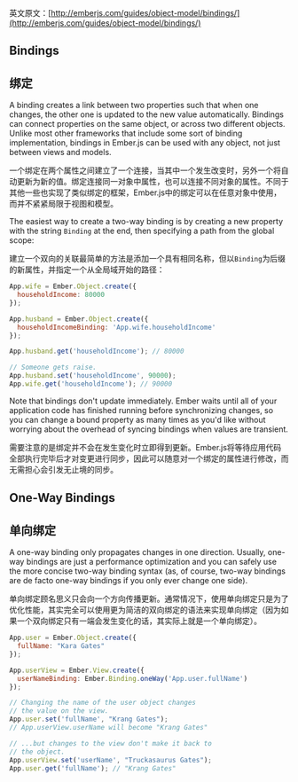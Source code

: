 英文原文：[http://emberjs.com/guides/object-model/bindings/](http://emberjs.com/guides/object-model/bindings/)

## Bindings

## 绑定

A binding creates a link between two properties such that when one changes, the
other one is updated to the new value automatically. Bindings can connect
properties on the same object, or across two different objects. Unlike most other
frameworks that include some sort of binding implementation, bindings in
Ember.js can be used with any object, not just between views and models.

一个绑定在两个属性之间建立了一个连接，当其中一个发生改变时，另外一个将自动更新为新的值。绑定连接同一对象中属性，也可以连接不同对象的属性。不同于其他一些也实现了类似绑定的框架，Ember.js中的绑定可以在任意对象中使用，而并不紧紧局限于视图和模型。

The easiest way to create a two-way binding is by creating a new property
with the string `Binding` at the end, then specifying a path from the global scope:

建立一个双向的关联最简单的方法是添加一个具有相同名称，但以`Binding`为后缀的新属性，并指定一个从全局域开始的路径：

```javascript
App.wife = Ember.Object.create({
  householdIncome: 80000
});

App.husband = Ember.Object.create({
  householdIncomeBinding: 'App.wife.householdIncome'
});

App.husband.get('householdIncome'); // 80000

// Someone gets raise.
App.husband.set('householdIncome', 90000);
App.wife.get('householdIncome'); // 90000
```

Note that bindings don't update immediately. Ember waits until all of your
application code has finished running before synchronizing changes, so you can
change a bound property as many times as you'd like without worrying about the
overhead of syncing bindings when values are transient.

需要注意的是绑定并不会在发生变化时立即得到更新。Ember.js将等待应用代码全部执行完毕后才对变更进行同步，因此可以随意对一个绑定的属性进行修改，而无需担心会引发无止境的同步。

## One-Way Bindings

## 单向绑定

A one-way binding only propagates changes in one direction. Usually, one-way
bindings are just a performance optimization and you can safely use
the more concise two-way binding syntax (as, of course, two-way bindings are
de facto one-way bindings if you only ever change one side).

单向绑定顾名思义只会向一个方向传播更新。通常情况下，使用单向绑定只是为了优化性能，其实完全可以使用更为简洁的双向绑定的语法来实现单向绑定（因为如果一个双向绑定只有一端会发生变化的话，其实际上就是一个单向绑定）。

```javascript
App.user = Ember.Object.create({
  fullName: "Kara Gates"
});

App.userView = Ember.View.create({
  userNameBinding: Ember.Binding.oneWay('App.user.fullName')
});

// Changing the name of the user object changes
// the value on the view.
App.user.set('fullName', "Krang Gates");
// App.userView.userName will become "Krang Gates"

// ...but changes to the view don't make it back to
// the object.
App.userView.set('userName', "Truckasaurus Gates");
App.user.get('fullName'); // "Krang Gates"
```
